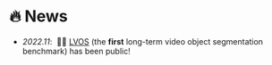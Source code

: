 # 🔥 News

- _2022.11_: &nbsp;🎉🎉 [LVOS](https://arxiv.org/abs/2211.10181) (the **first** long-term video object segmentation benchmark) has been public!
